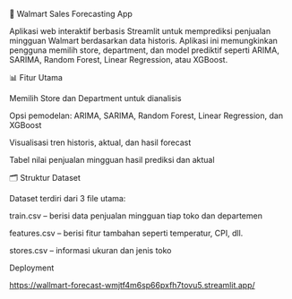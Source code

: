 🛒 Walmart Sales Forecasting App

Aplikasi web interaktif berbasis Streamlit untuk memprediksi penjualan mingguan Walmart berdasarkan data historis. Aplikasi ini memungkinkan pengguna memilih store, department, dan model prediktif seperti ARIMA, SARIMA, Random Forest, Linear Regression, atau XGBoost.

📊 Fitur Utama

Memilih Store dan Department untuk dianalisis

Opsi pemodelan: ARIMA, SARIMA, Random Forest, Linear Regression, dan XGBoost

Visualisasi tren historis, aktual, dan hasil forecast

Tabel nilai penjualan mingguan hasil prediksi dan aktual

🗂️ Struktur Dataset

Dataset terdiri dari 3 file utama:

train.csv – berisi data penjualan mingguan tiap toko dan departemen

features.csv – berisi fitur tambahan seperti temperatur, CPI, dll.

stores.csv – informasi ukuran dan jenis toko

Deployment

https://wallmart-forecast-wmjtf4m6sp66pxfh7tovu5.streamlit.app/
